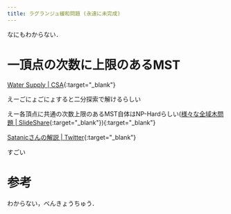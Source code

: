 ```yaml
---
title: ラグランジュ緩和問題 (永遠に未完成)
---
```


なにもわからない．

# 一頂点の次数に上限のあるMST

[Water Supply \| CSA](https://csacademy.com/contest/round-82/task/water-supply/){:target="_blank"}

えーごにょごにょすると二分探索で解けるらしい

えー各頂点に共通の次数上限のあるMST自体はNP-Hardらしい([様々な全域木問題 \| SlideShare](https://www.slideshare.net/tmaehara/ss-17402143){:target="_blank"}){:target="_blank"}

[Satanicさんの解説 \| Twitter](https://twitter.com/satanic0258/status/1009562691935993862){:target="_blank"}

すごい

# 参考

わからない，べんきょうちゅう．

